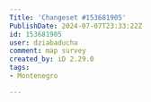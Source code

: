 ```yaml
---
Title: 'Changeset #153681905'
PublishDate: 2024-07-07T23:33:22Z
id: 153681905
user: dziabaducha
comment: map survey
created_by: iD 2.29.0
tags:
- Montenegro

---
```


